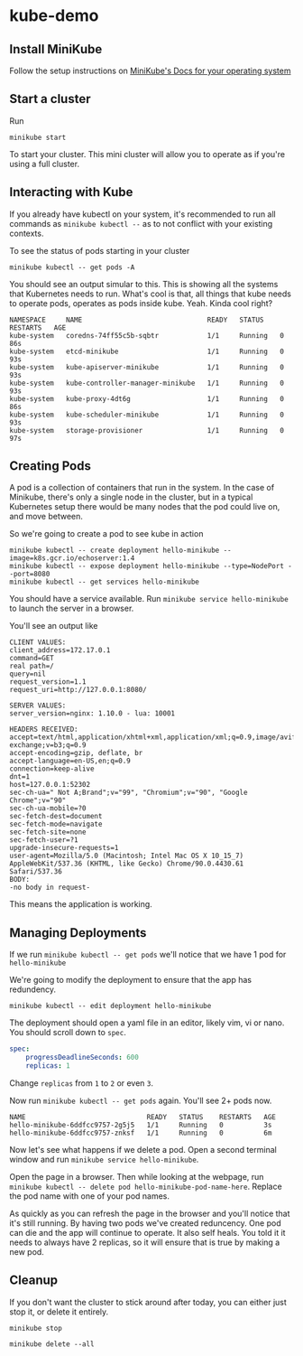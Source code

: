 # kube-demo

## Install MiniKube

Follow the setup instructions on [MiniKube's Docs for your operating system](https://minikube.sigs.k8s.io/docs/start/)

## Start a cluster

Run

```
minikube start
```

To start your cluster. This mini cluster will allow you to operate as if you're using a full cluster.

## Interacting with Kube

If you already have kubectl on your system, it's recommended to run all commands as `minikube kubectl --` as to not conflict with your existing contexts.

To see the status of pods starting in your cluster
```
minikube kubectl -- get pods -A
```

You should see an output simular to this. This is showing all the systems that Kubernetes needs to run.
What's cool is that, all things that kube needs to operate pods, operates as pods inside kube. Yeah. Kinda cool right?

```
NAMESPACE     NAME                               READY   STATUS    RESTARTS   AGE
kube-system   coredns-74ff55c5b-sqbtr            1/1     Running   0          86s
kube-system   etcd-minikube                      1/1     Running   0          93s
kube-system   kube-apiserver-minikube            1/1     Running   0          93s
kube-system   kube-controller-manager-minikube   1/1     Running   0          93s
kube-system   kube-proxy-4dt6g                   1/1     Running   0          86s
kube-system   kube-scheduler-minikube            1/1     Running   0          93s
kube-system   storage-provisioner                1/1     Running   0          97s
```

## Creating Pods

A pod is a collection of containers that run in the system. In the case of Minikube, there's only a single node in the cluster, but in a typical Kubernetes setup there would be many nodes that the pod could live on, and move between.

So we're going to create a pod to see kube in action

```
minikube kubectl -- create deployment hello-minikube --image=k8s.gcr.io/echoserver:1.4
minikube kubectl -- expose deployment hello-minikube --type=NodePort --port=8080
minikube kubectl -- get services hello-minikube
```

You should have a service available. Run `minikube service hello-minikube` to launch the server in a browser.

You'll see an output like
```
CLIENT VALUES:
client_address=172.17.0.1
command=GET
real path=/
query=nil
request_version=1.1
request_uri=http://127.0.0.1:8080/

SERVER VALUES:
server_version=nginx: 1.10.0 - lua: 10001

HEADERS RECEIVED:
accept=text/html,application/xhtml+xml,application/xml;q=0.9,image/avif,image/webp,image/apng,*/*;q=0.8,application/signed-exchange;v=b3;q=0.9
accept-encoding=gzip, deflate, br
accept-language=en-US,en;q=0.9
connection=keep-alive
dnt=1
host=127.0.0.1:52302
sec-ch-ua=" Not A;Brand";v="99", "Chromium";v="90", "Google Chrome";v="90"
sec-ch-ua-mobile=?0
sec-fetch-dest=document
sec-fetch-mode=navigate
sec-fetch-site=none
sec-fetch-user=?1
upgrade-insecure-requests=1
user-agent=Mozilla/5.0 (Macintosh; Intel Mac OS X 10_15_7) AppleWebKit/537.36 (KHTML, like Gecko) Chrome/90.0.4430.61 Safari/537.36
BODY:
-no body in request-
```

This means the application is working.


## Managing Deployments

If we run `minikube kubectl -- get pods` we'll notice that we have 1 pod for `hello-minikube`

We're going to modify the deployment to ensure that the app has redundency.

```
minikube kubectl -- edit deployment hello-minikube
```

The deployment should open a yaml file in an editor, likely vim, vi or nano. You should scroll down to `spec`.

```yaml
spec:
    progressDeadlineSeconds: 600
    replicas: 1
```

Change `replicas` from `1` to `2` or even `3`.

Now run `minikube kubectl -- get pods` again. You'll see 2+ pods now.

```
NAME                              READY   STATUS    RESTARTS   AGE
hello-minikube-6ddfcc9757-2g5j5   1/1     Running   0          3s
hello-minikube-6ddfcc9757-znksf   1/1     Running   0          6m
```

Now let's see what happens if we delete a pod. Open a second terminal window and run `minikube service hello-minikube`.

Open the page in a browser. Then while looking at the webpage, run `minikube kubectl -- delete pod hello-minikube-pod-name-here`. Replace the pod name with one of your pod names.

As quickly as you can refresh the page in the browser and you'll notice that it's still running. By having two pods we've created reduncency. One pod can die and the app will continue to operate. It also self heals. You told it it needs to always have 2 replicas, so it will ensure that is true by making a new pod.

## Cleanup

If you don't want the cluster to stick around after today, you can either just stop it, or delete it entirely.

```
minikube stop
```

```
minikube delete --all
```
